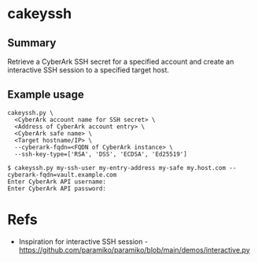 # cakeyssh
## Summary
Retrieve a CyberArk SSH secret for a specified account and create an interactive SSH session to a specified target host.

## Example usage
```
cakeyssh.py \
  <CyberArk account name for SSH secret> \
  <Address of CyberArk account entry> \
  <CyberArk safe name> \
  <Target hostname/IP> \
  --cyberark-fqdn=<FQDN of CyberArk instance> \ 
  --ssh-key-type=['RSA', 'DSS', 'ECDSA', 'Ed25519']
```
```
$ cakeyssh.py my-ssh-user my-entry-address my-safe my.host.com --cyberark-fqdn=vault.example.com
Enter CyberArk API username:
Enter CyberArk API password:
```
# Refs
* Inspiration for interactive SSH session - https://github.com/paramiko/paramiko/blob/main/demos/interactive.py
